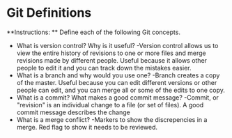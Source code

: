 # Git Definitions

**Instructions: ** Define each of the following Git concepts.

* What is version control?  Why is it useful?
	-Version control allows us to view the entire history of revisions to one or more files and merge revisions made by different people. Useful because it allows other people to edit it and you can track down the mistakes easier. 
* What is a branch and why would you use one?
	-Branch creates a copy of the master. Useful because you can edit different versions or other people can edit, and you can merge all or some of the edits to one copy.
* What is a commit? What makes a good commit message?
	-Commit, or "revision" is an individual change to a file (or set of files). A good commit message describes the change
* What is a merge conflict?
	-Markers to show the discrepencies in a merge. Red flag to show it needs to be reviewed. 
